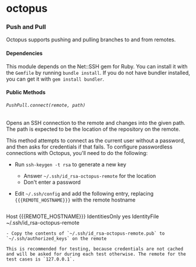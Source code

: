 # octopus

### Push and Pull
Octopus supports pushing and pulling branches to and from remotes.

#### Dependencies
This module depends on the Net::SSH gem for Ruby. You can install it with the `Gemfile` by running `bundle install`. If you do not have bundler installed, you can get it with `gem install bundler`.

#### Public Methods
###### `PushPull.connect(remote, path)`
Opens an SSH connection to the remote and changes into the given path. The path is expected to be the location of the repository on the remote.

This method attempts to connect as the current user without a password, and then asks for credentials if that fails. To configure passwordless connections with Octopus, you'll need to do the following:

- Run `ssh-keygen -t rsa` to generate a new key
  - Answer `~/.ssh/id_rsa-octopus-remote` for the location
  - Don't enter a password
- Edit `~/.ssh/config` and add the following entry, replacing `{{{REMOTE_HOSTNAME}}}` with the remote hostname

  ```
Host {{{REMOTE_HOSTNAME}}}
        IdentitiesOnly yes
        IdentityFile ~/.ssh/id_rsa-octopus-remote
  ```
- Copy the contents of `~/.ssh/id_rsa-octopus-remote.pub` to `~/.ssh/authorized_keys` on the remote

This is recommended for testing, because credentials are not cached and will be asked for during each test otherwise. The remote for the test cases is `127.0.0.1`.
